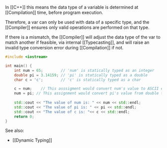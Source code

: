 In [[C++]] this means the data type of a variable is determined at [[Compilation]] time, before program execution.

Therefore, a var can only be used with data of a specific type, and the [[Compiler]] ensures only valid operations are performed on that type.

If there is a mismatch, the [[Compiler]] will adjust the data type of the var to match another if feasible, via internal [[Typecasting]], and will raise an invalid type conversion error during [[Compilation]] if not.

```cpp
#include <iostream>

int main() {
    int num = 65;        // 'num' is statically typed as an integer
    double pi = 3.14159; // 'pi' is statically typed as a double
    char c = 'c';        // 'c' is statically typed as a char

    c = num;    // This asssigment would convert num's value to ASCII equivalent character
    num = pi; // This assignment would convert pi's value from double type to int type
    
    std::cout << "The value of num is: " << num << std::endl;
    std::cout << "The value of pi is: " << pi << std::endl;
    std::cout << "The value of c is: "<< c << std::endl;
    return 0;
}
```


See also:
 - [[Dynamic Typing]]